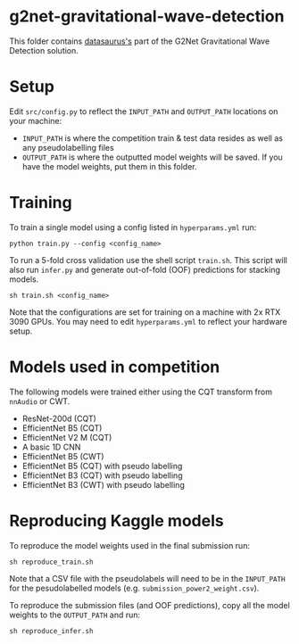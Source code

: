 # g2net-gravitational-wave-detection

This folder contains [datasaurus's](https://www.kaggle.com/anjum48) part of the G2Net Gravitational Wave Detection solution.
# Setup
Edit `src/config.py` to reflect the `INPUT_PATH` and `OUTPUT_PATH` locations on your machine:
* `INPUT_PATH` is where the competition train & test data resides as well as any pseudolabelling files
* `OUTPUT_PATH` is where the outputted model weights will be saved. If you have the model weights, put them in this folder.

# Training
To train a single model using a config listed in `hyperparams.yml` run:
```
python train.py --config <config_name>
```
To run a 5-fold cross validation use the shell script `train.sh`. This script will also run `infer.py` and 
generate out-of-fold (OOF) predictions for stacking models.
```
sh train.sh <config_name>
```
Note that the configurations are set for training on a machine with 2x RTX 3090 GPUs. You may need to edit `hyperparams.yml` to reflect your hardware setup.

# Models used in competition
The following models were trained either using the CQT transform from `nnAudio` or CWT.
* ResNet-200d (CQT)
* EfficientNet B5 (CQT)
* EfficientNet V2 M (CQT)
* A basic 1D CNN
* EfficientNet B5 (CWT)
* EfficientNet B5 (CQT) with pseudo labelling
* EfficientNet B3 (CQT) with pseudo labelling
* EfficientNet B3 (CWT) with pseudo labelling

# Reproducing Kaggle models
To reproduce the model weights used in the final submission run:
```
sh reproduce_train.sh 
```
Note that a CSV file with the pseudolabels will need to be in the `INPUT_PATH` for the pesudolabelled models (e.g. `submission_power2_weight.csv`).

To reproduce the submission files (and OOF predictions), copy all the model weights to the `OUTPUT_PATH` and run:
```
sh reproduce_infer.sh 
```
